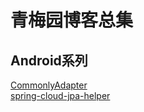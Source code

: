# 青梅园博客总集

## Android系列
[CommonlyAdapter](./android/recyclerview/commonly_adapter.md)  
[spring-cloud-jpa-helper](./springboot/spring-cloud-jpa-helper/README.md)  